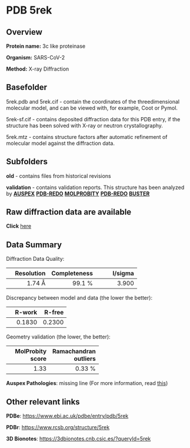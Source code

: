 # PDB 5rek

## Overview

**Protein name:** 3c like proteinase

**Organism:** SARS-CoV-2

**Method:** X-ray Diffraction

## Basefolder

5rek.pdb and 5rek.cif - contain the coordinates of the threedimensional molecular model, and can be viewed with, for example, Coot or Pymol.

5rek-sf.cif - contains deposited diffraction data for this PDB entry, if the structure has been solved with X-ray or neutron crystallography.

5rek.mtz - contains structure factors after automatic refinement of molecular model against the diffraction data.

## Subfolders



**old** - contains files from historical revisions

**validation** - contains validation reports. This structure has been analyzed by [**AUSPEX**](https://github.com/thorn-lab/coronavirus_structural_task_force/tree/master/pdb/3c_like_proteinase/SARS-CoV-2/5rek/validation/auspex) [**PDB-REDO**](https://github.com/thorn-lab/coronavirus_structural_task_force/tree/master/pdb/3c_like_proteinase/SARS-CoV-2/5rek/validation/pdb-redo) [**MOLPROBITY**](https://github.com/thorn-lab/coronavirus_structural_task_force/tree/master/pdb/3c_like_proteinase/SARS-CoV-2/5rek/validation/molprobity) [**PDB-REDO**](https://github.com/thorn-lab/coronavirus_structural_task_force/blob/master/pdb/3c_like_proteinase/SARS-CoV-2/5rek/validation/Xtriage_output.log) [**BUSTER**](https://www.globalphasing.com/buster/wiki/index.cgi?Covid19Pdb5REK)

## Raw diffraction data are available

**Click** [here](https://zenodo.org/record/3730929) 

## Data Summary
Diffraction Data Quality:

|   | Resolution | Completeness| I/sigma |
|---|-------------:|----------------:|--------------:|
|   |1.74 Å|99.1  %|<img width=50/>3.900|

Discrepancy between model and data (the lower the better):

|   | **R-work**| **R-free**   
|---|-------------:|----------------:|           
||  0.1830|  0.2300|

Geometry validation (the lower, the better):

|   |**MolProbity<br>score**| **Ramachandran<br>outliers** 
|---|-------------:|----------------:|
||  1.33|  0.33 %|

**Auspex Pathologies**: missing line (For more information, read [this](https://github.com/thorn-lab/coronavirus_structural_task_force/blob/master/pdb/3c_like_proteinase/SARS-CoV-2/5rek/validation/auspex/5rek_auspex_comments.txt))

 



## Other relevant links 
**PDBe**:  https://www.ebi.ac.uk/pdbe/entry/pdb/5rek
 
**PDBr**: https://www.rcsb.org/structure/5rek 

**3D Bionotes**: https://3dbionotes.cnb.csic.es/?queryId=5rek

